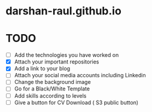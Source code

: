# darshan-raul.github.io

# TODO

- [ ] Add the technologies you have worked on
- [x] Attach your important repositories
- [x] Add a link to your blog
- [ ] Attach your social media accounts including Linkedin
- [ ] Change the background image
- [ ] Go for a Black/White Template
- [ ] Add skills according to levels
- [ ] Give a button for CV Download ( S3 public button)